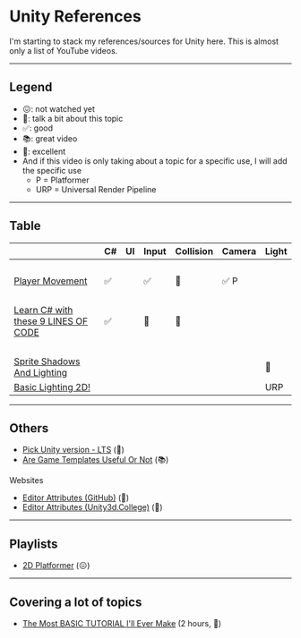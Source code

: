 # Unity References

I'm starting to stack my references/sources for Unity here. This is almost only a list of YouTube videos.

<hr class="sl">

## Legend

* 😖: not watched yet
* 👀: talk a bit about this topic
* ✅: good
* 📚: great video
* 🚀: excellent
* And if this video is only taking about a topic for a specific use, I will add the specific use
  * P = Platformer
  * URP = Universal Render Pipeline

<hr class="sr">

## Table

|  | C# | UI | Input | Collision | Camera | Light |
|----------------------------------|---|---|---|---|---|---|
| <br> |
| [Player Movement](https://www.youtube.com/watch?v=Uv5tfMSKlnU) | ✅ | | ✅ | 👀 | ✅ P |
| <br> |
|[Learn C# with these 9 LINES OF CODE](https://www.youtube.com/watch?v=aB9LJ9oHGOs&ab_channel=Blackthornprod)| ✅ | | 👀 | 👀 |
| <br> |
| [Sprite Shadows And Lighting](https://www.youtube.com/watch?v=flu2PNRUAso) | | | | | | 🚀 |
| [Basic Lighting 2D!](https://www.youtube.com/watch?v=6Q0FnPy9Orc&ab_channel=TopsideStudios) | | | | | | URP |

<hr class="sl">

## Others

* [Pick Unity version - LTS](https://www.youtube.com/watch?v=LLYhTWEX2Wc) (🚀)
* [Are Game Templates Useful Or Not](https://www.youtube.com/watch?v=GG0GVLYzkus) (📚)

Websites

* [Editor Attributes (GitHub)](https://github.com/teebarjunk/Unity-Built-In-Attributes/) (🚀)
* [Editor Attributes (Unity3d.College)](https://unity3d.college/2017/05/22/unity-attributes/) (👀)

<hr class="sr">

## Playlists

* [2D Platformer](https://www.youtube.com/watch?v=Ii-scMenaOQ&list=PLrnPJCHvNZuCVTz6lvhR81nnaf1a-b67U&ab_channel=CodinginFlow) (😖)

<hr class="sr">

## Covering a lot of topics

* [The Most BASIC TUTORIAL I'll Ever Make](https://www.youtube.com/watch?v=pwZpJzpE2lQ) (2 hours, 🚀)